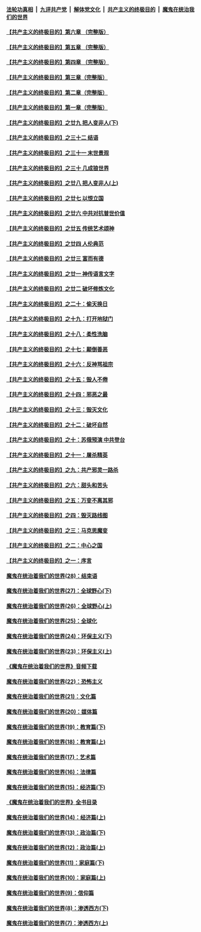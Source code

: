####  [法轮功真相](../../../../basic/blob/master/README.md?t=06020001) &nbsp;|&nbsp; [九评共产党](../../../../9ping.md/blob/master/README.md?t=06020001) &nbsp;|&nbsp; [解体党文化](../../../../jtdwh.md/blob/master/README.md?t=06020001)  &nbsp;|&nbsp; [共产主义的终极目的](../../../../gczydzjmd.md/blob/master/README.md?t=06020001) &nbsp;|&nbsp; [魔鬼在统治我们的世界](../../../../mgztzwmdsj.md/blob/master/README.md?t=06020001) 

#### [【共产主义的终极目的】第六章 （完整版）](../pages/nsc422/n11428913.md?t=06020001) 

#### [【共产主义的终极目的】第五章 （完整版）](../pages/nsc422/n11428912.md?t=06020001) 

#### [【共产主义的终极目的】第四章 （完整版）](../pages/nsc422/n11428907.md?t=06020001) 

#### [【共产主义的终极目的】第三章（完整版）](../pages/nsc422/n11428848.md?t=06020001) 

#### [【共产主义的终极目的】第二章（完整版）](../pages/nsc422/n11428831.md?t=06020001) 

#### [【共产主义的终极目的】第一章（完整版）](../pages/nsc422/n11417651.md?t=06020001) 

#### [【共产主义的终极目的】之廿九 把人变非人(下)](../pages/nsc422/n11344140.md?t=06020001) 

#### [【共产主义的终极目的】之三十二 结语](../pages/nsc422/n11360535.md?t=06020001) 

#### [【共产主义的终极目的】之三十一 末世景观](../pages/nsc422/n11351129.md?t=06020001) 

#### [【共产主义的终极目的】之三十 几成狼世界](../pages/nsc422/n11348280.md?t=06020001) 

#### [【共产主义的终极目的】之廿八 把人变非人(上)](../pages/nsc422/n11340492.md?t=06020001) 

#### [【共产主义的终极目的】之廿七 以恨立国](../pages/nsc422/n11336944.md?t=06020001) 

#### [【共产主义的终极目的】之廿六 中共对抗普世价值](../pages/nsc422/n11324785.md?t=06020001) 

#### [【共产主义的终极目的】之廿五 传统艺术颂神](../pages/nsc422/n11296396.md?t=06020001) 

#### [【共产主义的终极目的】之廿四 人伦典范](../pages/nsc422/n11296397.md?t=06020001) 

#### [【共产主义的终极目的】之廿三 富而有德](../pages/nsc422/n11283598.md?t=06020001) 

#### [【共产主义的终极目的】之廿一 神传语言文字](../pages/nsc422/n11263265.md?t=06020001) 

#### [【共产主义的终极目的】之廿二 破坏修炼文化](../pages/nsc422/n11245728.md?t=06020001) 

#### [【共产主义的终极目的】之二十：偷天换日](../pages/nsc422/n11238846.md?t=06020001) 

#### [【共产主义的终极目的】之十九：打开地狱门](../pages/nsc422/n11206376.md?t=06020001) 

#### [【共产主义的终极目的】之十八：柔性洗脑](../pages/nsc422/n11199994.md?t=06020001) 

#### [【共产主义的终极目的】之十七：颠倒善恶](../pages/nsc422/n11179782.md?t=06020001) 

#### [【共产主义的终极目的】之十六：反神骂祖宗](../pages/nsc422/n11166798.md?t=06020001) 

#### [【共产主义的终极目的】之十五：毁人不倦](../pages/nsc422/n11166792.md?t=06020001) 

#### [【共产主义的终极目的】之十四：邪恶之最](../pages/nsc422/n11150249.md?t=06020001) 

#### [【共产主义的终极目的】之十三：毁灭文化](../pages/nsc422/n11135227.md?t=06020001) 

#### [【共产主义的终极目的】之十二：破坏自然](../pages/nsc422/n11135214.md?t=06020001) 

#### [【共产主义的终极目的】之十：苏俄预演 中共登台](../pages/nsc422/n11118424.md?t=06020001) 

#### [【共产主义的终极目的】之十一：屠杀精英](../pages/nsc422/n11118442.md?t=06020001) 

#### [【共产主义的终极目的】之九：共产邪灵一路杀](../pages/nsc422/n11114139.md?t=06020001) 

#### [【共产主义的终极目的】之六：甜头和苦头](../pages/nsc422/n11096971.md?t=06020001) 

#### [【共产主义的终极目的】之五：万变不离其邪](../pages/nsc422/n11091285.md?t=06020001) 

#### [【共产主义的终极目的】之四：毁灭路线图](../pages/nsc422/n11086284.md?t=06020001) 

#### [【共产主义的终极目的】之三：马克思魔变](../pages/nsc422/n11061941.md?t=06020001) 

#### [【共产主义的终极目的】之二：中心之国](../pages/nsc422/n11047728.md?t=06020001) 

#### [【共产主义的终极目的】之一：序言](../pages/nsc422/n11086077.md?t=06020001) 

#### [魔鬼在统治着我们的世界(28)：结束语](../pages/nsc422/n10936246.md?t=06020001) 

#### [魔鬼在统治着我们的世界(27)：全球野心(下)](../pages/nsc422/n10928319.md?t=06020001) 

#### [魔鬼在统治着我们的世界(26)：全球野心(上)](../pages/nsc422/n10900318.md?t=06020001) 

#### [魔鬼在统治着我们的世界(25)：全球化](../pages/nsc422/n10788205.md?t=06020001) 

#### [魔鬼在统治着我们的世界(24)：环保主义(下)](../pages/nsc422/n10695307.md?t=06020001) 

#### [魔鬼在统治着我们的世界(23)：环保主义(上)](../pages/nsc422/n10688613.md?t=06020001) 

#### [《魔鬼在统治着我们的世界》音频下载](../pages/nsc422/n10635553.md?t=06020001) 

#### [魔鬼在统治着我们的世界(22)：恐怖主义](../pages/nsc422/n10614727.md?t=06020001) 

#### [魔鬼在统治着我们的世界(21)：文化篇](../pages/nsc422/n10597706.md?t=06020001) 

#### [魔鬼在统治着我们的世界(20)：媒体篇](../pages/nsc422/n10586579.md?t=06020001) 

#### [魔鬼在统治着我们的世界(19)：教育篇(下)](../pages/nsc422/n10564808.md?t=06020001) 

#### [魔鬼在统治着我们的世界(18)：教育篇(上)](../pages/nsc422/n10526970.md?t=06020001) 

#### [魔鬼在统治着我们的世界(17)：艺术篇](../pages/nsc422/n10499093.md?t=06020001) 

#### [魔鬼在统治着我们的世界(16)：法律篇](../pages/nsc422/n10485969.md?t=06020001) 

#### [魔鬼在统治着我们的世界(15)：经济篇(下)](../pages/nsc422/n10469975.md?t=06020001) 

#### [《魔鬼在统治着我们的世界》全书目录](../pages/nsc422/n10464261.md?t=06020001) 

#### [魔鬼在统治着我们的世界(14)：经济篇(上)](../pages/nsc422/n10457370.md?t=06020001) 

#### [魔鬼在统治着我们的世界(13)：政治篇(下)](../pages/nsc422/n10448270.md?t=06020001) 

#### [魔鬼在统治着我们的世界(12)：政治篇(上)](../pages/nsc422/n10444576.md?t=06020001) 

#### [魔鬼在统治着我们的世界(11)：家庭篇(下)](../pages/nsc422/n10440961.md?t=06020001) 

#### [魔鬼在统治着我们的世界(10)：家庭篇(上)](../pages/nsc422/n10435448.md?t=06020001) 

#### [魔鬼在统治着我们的世界(9)：信仰篇](../pages/nsc422/n10432159.md?t=06020001) 

#### [魔鬼在统治着我们的世界(8)：渗透西方(下)](../pages/nsc422/n10429603.md?t=06020001) 

#### [魔鬼在统治着我们的世界(7)：渗透西方(上)](../pages/nsc422/n10426013.md?t=06020001) 

